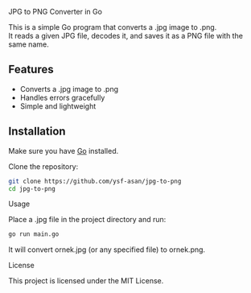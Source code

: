 JPG to PNG Converter in Go

This is a simple Go program that converts a .jpg image to .png.  
It reads a given JPG file, decodes it, and saves it as a PNG file with the same name.

## Features
- Converts a .jpg image to .png
- Handles errors gracefully
- Simple and lightweight

## Installation
Make sure you have [Go](https://golang.org/dl/) installed.  

Clone the repository:
```sh
git clone https://github.com/ysf-asan/jpg-to-png
cd jpg-to-png
```

Usage

Place a .jpg file in the project directory and run:
```sh
go run main.go
```

It will convert ornek.jpg (or any specified file) to ornek.png.

License

This project is licensed under the MIT License.

